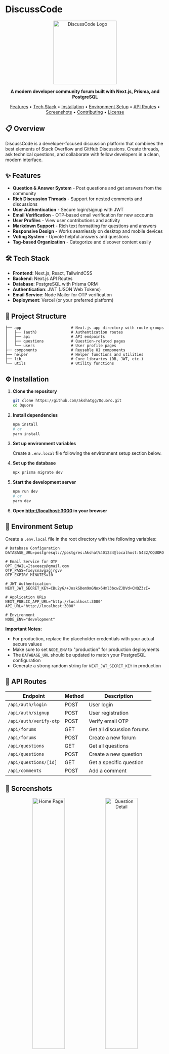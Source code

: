 # DiscussCode

<p align="center">
  <img src="https://i.ibb.co/placeholder/400/320" alt="DiscussCode Logo" width="200"/>
</p>

<p align="center">
  <strong>A modern developer community forum built with Next.js, Prisma, and PostgreSQL</strong>
</p>

<p align="center">
  <a href="#features">Features</a> •
  <a href="#tech-stack">Tech Stack</a> •
  <a href="#installation">Installation</a> •
  <a href="#environment-setup">Environment Setup</a> •
  <a href="#api-routes">API Routes</a> •
  <a href="#screenshots">Screenshots</a> •
  <a href="#contributing">Contributing</a> •
  <a href="#license">License</a>
</p>

## 📋 Overview

DiscussCode is a developer-focused discussion platform that combines the best elements of Stack Overflow and GitHub Discussions. Create threads, ask technical questions, and collaborate with fellow developers in a clean, modern interface.

## ✨ Features

- **Question & Answer System** - Post questions and get answers from the community
- **Rich Discussion Threads** - Support for nested comments and discussions
- **User Authentication** - Secure login/signup with JWT
- **Email Verification** - OTP-based email verification for new accounts
- **User Profiles** - View user contributions and activity
- **Markdown Support** - Rich text formatting for questions and answers
- **Responsive Design** - Works seamlessly on desktop and mobile devices
- **Voting System** - Upvote helpful answers and questions
- **Tag-based Organization** - Categorize and discover content easily

## 🛠️ Tech Stack

- **Frontend**: Next.js, React, TailwindCSS
- **Backend**: Next.js API Routes
- **Database**: PostgreSQL with Prisma ORM
- **Authentication**: JWT (JSON Web Tokens)
- **Email Service**: Node Mailer for OTP verification
- **Deployment**: Vercel (or your preferred platform)

## 📁 Project Structure

```
├── app                      # Next.js app directory with route groups
│   ├── (auth)               # Authentication routes
│   ├── api                  # API endpoints
│   ├── questions            # Question-related pages
│   └── users                # User profile pages
├── components               # Reusable UI components
├── helper                   # Helper functions and utilities
├── lib                      # Core libraries (DB, JWT, etc.)
└── utils                    # Utility functions
```

## ⚙️ Installation

1. **Clone the repository**
   ```bash
   git clone https://github.com/akshatgg/Oquoro.git
   cd Oquoro
   ```

2. **Install dependencies**
   ```bash
   npm install
   # or
   yarn install
   ```

3. **Set up environment variables**
   
   Create a `.env.local` file following the environment setup section below.

4. **Set up the database**
   ```bash
   npx prisma migrate dev
   ```

5. **Start the development server**
   ```bash
   npm run dev
   # or
   yarn dev
   ```

6. **Open [http://localhost:3000](http://localhost:3000) in your browser**

## 🔐 Environment Setup

Create a `.env.local` file in the root directory with the following variables:

```
# Database Configuration
DATABASE_URL=postgresql://postgres:Akshat%401234@localhost:5432/OQUORO

# Email Service for OTP
OPT_EMAIL=Itaxeazy@gmail.com
OTP_PASS=fxeysnavgagjrgvv
OTP_EXPIRY_MINUTES=10

# JWT Authentication
NEXT_JWT_SECRET_KEY=CBu2yG/+JoskSDem9mGNox6Hml3bcwZJDVd+CNQZ3zI=

# Application URLs
NEXT_PUBLIC_APP_URL="http://localhost:3000"
API_URL="http://localhost:3000"

# Environment
NODE_ENV="development"
```

**Important Notes:**
- For production, replace the placeholder credentials with your actual secure values
- Make sure to set `NODE_ENV` to "production" for production deployments
- The `DATABASE_URL` should be updated to match your PostgreSQL configuration
- Generate a strong random string for `NEXT_JWT_SECRET_KEY` in production

## 🔌 API Routes

| Endpoint | Method | Description |
|----------|--------|-------------|
| `/api/auth/login` | POST | User login |
| `/api/auth/signup` | POST | User registration |
| `/api/auth/verify-otp` | POST | Verify email OTP |
| `/api/forums` | GET | Get all discussion forums |
| `/api/forums` | POST | Create a new forum |
| `/api/questions` | GET | Get all questions |
| `/api/questions` | POST | Create a new question |
| `/api/questions/[id]` | GET | Get a specific question |
| `/api/comments` | POST | Add a comment |

## 📸 Screenshots

<div align="center">
  <img src="https://i.ibb.co/placeholder/400/320" alt="Home Page" width="45%"/>
  <img src="https://i.ibb.co/placeholder/400/320" alt="Question Detail" width="45%"/>
</div>
<div align="center">
  <img src="https://i.ibb.co/placeholder/400/320" alt="Ask Question" width="45%"/>
  <img src="https://i.ibb.co/placeholder/400/320" alt="User Profile" width="45%"/>
</div>

## 🤝 Contributing

Contributions are what make the open-source community such an amazing place to learn, inspire, and create. Any contributions you make are **greatly appreciated**.

1. Fork the Project
2. Create your Feature Branch (`git checkout -b feature/AmazingFeature`)
3. Commit your Changes (`git commit -m 'Add some AmazingFeature'`)
4. Push to the Branch (`git push origin feature/AmazingFeature`)
5. Open a Pull Request

## 📄 License

Distributed under the MIT License. See `LICENSE` for more information.

## 📞 Contact

Akshat Gupta - [@AKSHAT_GUPTA](https://github.com/akshatgg) - akshatg9636@gmail.com

Project Link: [https://github.com/akshatgg/Oquoro](https://github.com/akshatgg/Oquoro)

---

<p align="center">
  Made with ❤️ by Akshat Gupta
</p>